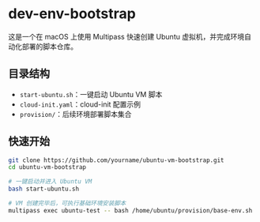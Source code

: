 # dev-env-bootstrap
这是一个在 macOS 上使用 Multipass 快速创建 Ubuntu 虚拟机，并完成环境自动化部署的脚本仓库。

## 目录结构

- `start-ubuntu.sh`：一键启动 Ubuntu VM 脚本  
- `cloud-init.yaml`：cloud-init 配置示例  
- `provision/`：后续环境部署脚本集合  

## 快速开始

```bash
git clone https://github.com/yourname/ubuntu-vm-bootstrap.git
cd ubuntu-vm-bootstrap

# 一键启动并进入 Ubuntu VM
bash start-ubuntu.sh

# VM 创建完毕后，可执行基础环境安装脚本
multipass exec ubuntu-test -- bash /home/ubuntu/provision/base-env.sh

```